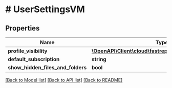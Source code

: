 # # UserSettingsVM

## Properties

Name | Type | Description | Notes
------------ | ------------- | ------------- | -------------
**profile_visibility** | [**\OpenAPI\Client\cloud\fastreport\model\ProfileVisibility**](ProfileVisibility.md) |  | [optional]
**default_subscription** | **string** |  | [optional]
**show_hidden_files_and_folders** | **bool** |  | [optional]

[[Back to Model list]](../../README.md#models) [[Back to API list]](../../README.md#endpoints) [[Back to README]](../../README.md)
